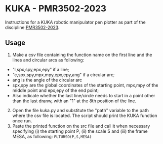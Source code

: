 # KUKA - PMR3502-2023

Instructions for a KUKA robotic manipulator pen plotter as part of the discipline [PMR3502-2023](https://edisciplinas.usp.br/course/view.php?id=109453).

## Usage

1. Make a csv file containing the function name on the first line and the lines and circular arcs as following:
- "l,spx,spy,epx,epy" if a line;
- "c,spx,spy,mpx,mpy,epx,epy,ang" if a circular arc;
- ang is the angle of the circular arc
- spx,spy are the global coordinates of the starting point, mpx,mpy of the middle point and epx,epy of the end point;
- Also indicate whether the last line/circle needs to start in a point other than the last dranw, with an "1" at the 8th position of the line.
2. Open the file kuka.py and substitute the "path" variable to the path where the csv file is located. The script should print the KUKA function once run.
3. Paste the printed function on the src file and call it when necessary specifying (i) the starting point P, (ii) the scale S and (iii) the frame MESA, as following:
```PLTURSO(P,S,MESA)```
